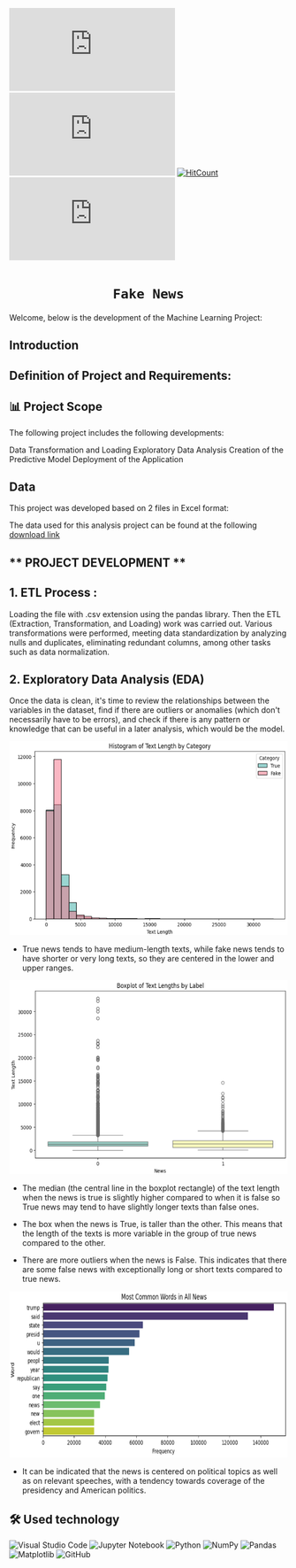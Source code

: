 

![GitHub repo size](https://img.shields.io/github/repo-size/scottydocs/README-template.md)
![GitHub contributors](https://img.shields.io/github/contributors/scottydocs/README-template.md)
[![HitCount](https://hits.dwyl.com/dwyl/hits.svg)](https://github.com/carbajaljerson/PI02_SiniestrosViales_CABA/)
![GitHub stars](https://img.shields.io/github/stars/scottydocs/README-template.md?style=social)


# <h1 align="center">**`Fake News`**</h1>

Welcome, below is the development of the Machine Learning Project:

## Introduction



## Definition of Project and Requirements:



## 📊 Project Scope

The following project includes the following developments:

Data Transformation and Loading
Exploratory Data Analysis
Creation of the Predictive Model
Deployment of the Application

## Data

This project was developed based on 2 files in Excel format:

The data used for this analysis project can be found at the following [download link](https://drive.google.com/drive/folders/1FXK57f_54-qD90T9oo8ToZhY_Oj-Xmho?usp=sharing) 


## ** PROJECT DEVELOPMENT ** 

## **1. ETL Process** :

Loading the file with .csv extension using the pandas library.
Then the ETL (Extraction, Transformation, and Loading) work was carried out.
Various transformations were performed, meeting data standardization by analyzing nulls and duplicates, eliminating redundant columns, among other tasks such as data normalization.



## **2. Exploratory Data Analysis (EDA)**

Once the data is clean, it's time to review the relationships between the variables in the dataset, find if there are outliers or anomalies (which don't necessarily have to be errors), and check if there is any pattern or knowledge that can be useful in a later analysis, which would be the model.


<p align=center>
<img src="src\image_01.png" height="350" weight="500">
<p>

- True news tends to have medium-length texts, while fake news tends to have shorter or very long texts, so they are centered in the lower and upper ranges. </br>


<p align=center>
<img src="src\image_02.png" height="350" weight="400">
<p>

- The median (the central line in the boxplot rectangle) of the text length when the news is true is slightly higher compared to when it is false so True news may tend to have slightly longer texts than false ones.

- The box when the news is True, is taller than the other. This means that the length of the texts is more variable in the group of true news compared to the other.

- There are more outliers when the news is False. This indicates that there are some false news with exceptionally long or short texts compared to true news. </br>

<p align=center>
<img src="src\image_03.png" height="300" weight="400">
<p>

- It can be indicated that the news is centered on political topics as well as on relevant speeches, with a tendency towards coverage of the presidency and American politics.

## 🛠 Used technology

![Visual Studio Code](https://img.shields.io/badge/Visual%20Studio%20Code-0078d7.svg?style=for-the-badge&logo=visual-studio-code&logoColor=white)
![Jupyter Notebook](https://img.shields.io/badge/jupyter-%23FA0F00.svg?style=for-the-badge&logo=jupyter&logoColor=white)
![Python](https://img.shields.io/badge/python-3670A0?style=for-the-badge&logo=python&logoColor=ffdd54)
![NumPy](https://img.shields.io/badge/numpy-%23013243.svg?style=for-the-badge&logo=numpy&logoColor=white)
![Pandas](https://img.shields.io/badge/pandas-%23150458.svg?style=for-the-badge&logo=pandas&logoColor=white)
![Matplotlib](https://img.shields.io/badge/Matplotlib-%23ffffff.svg?style=for-the-badge&logo=Matplotlib&logoColor=black)
![GitHub](https://img.shields.io/badge/github-%23121011.svg?style=for-the-badge&logo=github&logoColor=white)
